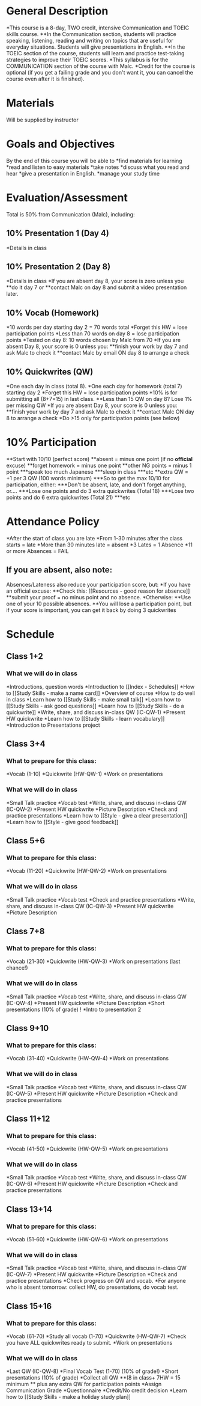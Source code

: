 # General Description
*This course is a 8-day, TWO credit, intensive Communication and TOEIC skills course. 
**In the Communication section, students will practice speaking, listening, reading and writing on topics that are useful for everyday situations. Students will give presentations in English.
**In the TOEIC section of the course, students will learn and practice test-taking strategies to improve their TOEIC scores. 
*This syllabus is for the COMMUNICATION section of the course with Malc.
*Credit for the course is optional (if you get a failing grade and you don't want it, you can cancel the course even after it is finished). 

# Materials 
Will be supplied by instructor

# Goals and Objectives
By the end of this course you will be able to
*find materials for learning
*read and listen to easy materials
*take notes
*discuss what you read and hear
*give a presentation in English.
*manage your study time

# Evaluation/Assessment
Total is 50% from Communication (Malc), including:
## 10% Presentation 1 (Day 4) 
*Details in class

## 10% Presentation 2 (Day 8)
*Details in class
*If you are absent day 8, your score is zero unless you
**do it day 7 or
**contact Malc on day 8 and submit a video presentation later. 

## 10% Vocab (Homework)
*10 words per day starting day 2 = 70 words total
*Forget this HW = lose participation points
*Less than 70 words on day 8 = lose participation points
*Tested on day 8: 10 words chosen by Malc from 70
*If you are absent Day 8, your score is 0 unless you:
**finish your work by day 7 and ask Malc to check it
**contact Malc by email <red>ON day 8 </red> to arrange a check

## 10% Quickwrites (QW) 
*One each day in class (total 8).
*One each day for homework (total 7) starting day 2
*Forget this HW = lose participation points
*10% is for submitting all (8+7=15) in last class. 
**Less than 15 QW on day 8? Lose 1% per missing QW
*If you are absent Day 8, your score is 0 unless you:
**finish your work by day 7 and ask Malc to check it
**contact Malc <red>ON day 8</red> to arrange a check
*Do >15 only for participation points (see below)

# 10% Participation
**Start with 10/10 (perfect score)
**absent = minus one point (if no __official__ excuse)
**forget homework = minus one point
**other NG points  = minus 1 point
***speak too much Japanese
***sleep in class
***etc
**extra QW = +1 per 3 QW (100 words minimum)
***So to get the max 10/10 for participation, either:
***Don't be absent, late, and don't forget anything, or....
***Lose one points and do 3 extra quickwrites (Total 18)
***Lose two points and do 6 extra quickwrites (Total 21)
***etc

# Attendance Policy
*After the start of class you are <orange>late</orange>
*From 1-30 minutes after the class starts = <orange>late</orange>
*More than 30 minutes late = <red>absent</red>
*3 Lates = 1 Absence
*<red>11 or more Absences = FAIL</red>

## If you are absent, also note:
Absences/Lateness also reduce your participation score, but:
*If you have an official excuse:
**Check this: [[Resources - good reason for absence]]
**submit your proof = no minus point and no absence. 
*Otherwise:
**Use one of your 10 possible absences. 
**You will lose a participation point, but if your score is important, you can get it back by doing 3 quickwrites 



# Schedule
## Class 1+2
### What we will do in class
*Introductions, question words
*Introduction to [[Index - Schedules]]
*How to [[Study Skills - make a name card]]
*Overview of course
*How to do well in class
*Learn how to [[Study Skills - make small talk]]
*Learn how to [[Study Skills - ask good questions]]
*Learn how to [[Study Skills - do a quickwrite]]
*Write, share, and discuss in-class QW (IC-QW-1)
*Present HW quickwrite
*Learn how to [[Study Skills - learn vocabulary]]
*Introduction to Presentations project

## Class 3+4
### What to prepare for this class:
*Vocab (1-10)
*Quickwrite (HW-QW-1)
*Work on presentations
### What we will do in class
*Small Talk practice
*Vocab test
*Write, share, and discuss in-class QW (IC-QW-2)
*Present HW quickwrite
*Picture Description
*Check and practice presentations
*Learn how to [[Style - give a clear presentation]]
*Learn how to [[Style - give good feedback]]


## Class 5+6
### What to prepare for this class:
*Vocab (11-20)
*Quickwrite (HW-QW-2)
*Work on presentations

### What we will do in class
*Small Talk practice
*Vocab test
*Check and practice presentations
*Write, share, and discuss in-class QW (IC-QW-3)
*Present HW quickwrite
*Picture Description

## Class 7+8
### What to prepare for this class:
*Vocab (21-30)
*Quickwrite (HW-QW-3)
*Work on presentations (last chance!)


### What we will do in class
*Small Talk practice
*Vocab test
*Write, share, and discuss in-class QW (IC-QW-4)
*Present HW quickwrite
*Picture Description
*Short presentations <red>(10% of grade) </red>!
*Intro to presentation 2

## Class 9+10
### What to prepare for this class:
*Vocab (31-40)
*Quickwrite (HW-QW-4)
*Work on presentations

### What we will do in class
*Small Talk practice
*Vocab test
*Write, share, and discuss in-class QW (IC-QW-5)
*Present HW quickwrite
*Picture Description
*Check and practice presentations


## Class 11+12
### What to prepare for this class:
*Vocab (41-50)
*Quickwrite (HW-QW-5)
*Work on presentations

### What we will do in class
*Small Talk practice
*Vocab test
*Write, share, and discuss in-class QW (IC-QW-6)
*Present HW quickwrite
*Picture Description
*Check and practice presentations

## Class 13+14  
### What to prepare for this class:
*Vocab (51-60)
*Quickwrite (HW-QW-6)
*Work on presentations

### What we will do in class
*Small Talk practice
*Vocab test
*Write, share, and discuss in-class QW (IC-QW-7)
*Present HW quickwrite
*Picture Description
*Check and practice presentations
*Check progress on QW and vocab. 
*For anyone who is absent tomorrow: collect HW, do presentations, do vocab test.

## Class 15+16
### What to prepare for this class:
*Vocab (61-70)
*Study all vocab (1-70)
*Quickwrite (HW-QW-7)
*Check you have ALL quickwrites ready to submit. 
*Work on presentations

### What we will do in class
*Last QW (IC-QW-8)
*Final Vocab Test (1-70) <red>(10% of grade!) </red>
*Short presentations <red>(10% of grade) </red>
*Collect all QW 
**(8 in class+ 7HW = 15 minimum
** plus any extra QW for participation points
*Assign Communication Grade
*Questionnaire
*Credit/No credit decision
*Learn how to [[Study Skills - make a holiday study plan]]



